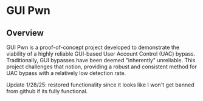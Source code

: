 # GUI Pwn

## Overview

GUI Pwn is a proof-of-concept project developed to demonstrate the viability of a highly reliable GUI-based User Account Control (UAC) bypass. Traditionally, GUI bypasses have been deemed "inherently" unreliable. This project challenges that notion, providing a robust and consistent method for UAC bypass with a relatively low detection rate.

Update 1/28/25: restored functionality since it looks like I won't get banned from github if its fully functional.
